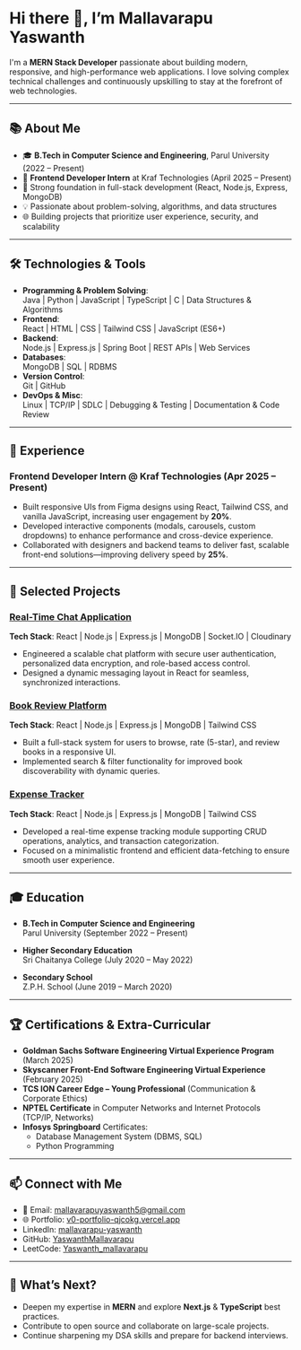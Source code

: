 # Hi there 👋, I’m Mallavarapu Yaswanth

I'm a **MERN Stack Developer** passionate about building modern, responsive, and high-performance web applications. I love solving complex technical challenges and continuously upskilling to stay at the forefront of web technologies.

---

## 📚 About Me

- 🎓 **B.Tech in Computer Science and Engineering**, Parul University (2022 – Present)  
- 💼 **Frontend Developer Intern** at Kraf Technologies (April 2025 – Present)  
- 🚀 Strong foundation in full-stack development (React, Node.js, Express, MongoDB)  
- 💡 Passionate about problem-solving, algorithms, and data structures  
- 🌐 Building projects that prioritize user experience, security, and scalability  

---

## 🛠️ Technologies & Tools

- **Programming & Problem Solving**:  
  Java | Python | JavaScript | TypeScript | C | Data Structures & Algorithms  
- **Frontend**:  
  React | HTML | CSS | Tailwind CSS | JavaScript (ES6+)  
- **Backend**:  
  Node.js | Express.js | Spring Boot | REST APIs | Web Services  
- **Databases**:  
  MongoDB | SQL | RDBMS  
- **Version Control**:  
  Git | GitHub  
- **DevOps & Misc**:  
  Linux | TCP/IP | SDLC | Debugging & Testing | Documentation & Code Review  

---

## 💼 Experience

### Frontend Developer Intern @ Kraf Technologies (Apr 2025 – Present)
- Built responsive UIs from Figma designs using React, Tailwind CSS, and vanilla JavaScript, increasing user engagement by **20%**.
- Developed interactive components (modals, carousels, custom dropdowns) to enhance performance and cross-device experience.
- Collaborated with designers and backend teams to deliver fast, scalable front-end solutions—improving delivery speed by **25%**.

---

## 🚀 Selected Projects

### [Real-Time Chat Application](https://github.com/YaswanthMallavarapu/Real-Time-Chat-Application)  
**Tech Stack**: React | Node.js | Express.js | MongoDB | Socket.IO | Cloudinary  
- Engineered a scalable chat platform with secure user authentication, personalized data encryption, and role-based access control.  
- Designed a dynamic messaging layout in React for seamless, synchronized interactions.  

### [Book Review Platform](https://github.com/YaswanthMallavarapu/Book-Review-Platform)  
**Tech Stack**: React | Node.js | Express.js | MongoDB | Tailwind CSS  
- Built a full-stack system for users to browse, rate (5-star), and review books in a responsive UI.  
- Implemented search & filter functionality for improved book discoverability with dynamic queries.  

### [Expense Tracker](https://github.com/YaswanthMallavarapu/ExpenseTracker)  
**Tech Stack**: React | Node.js | Express.js | MongoDB | Tailwind CSS  
- Developed a real-time expense tracking module supporting CRUD operations, analytics, and transaction categorization.  
- Focused on a minimalistic frontend and efficient data-fetching to ensure smooth user experience.  

---

## 🎓 Education

- **B.Tech in Computer Science and Engineering**  
  Parul University (September 2022 – Present)

- **Higher Secondary Education**  
  Sri Chaitanya College (July 2020 – May 2022)

- **Secondary School**  
  Z.P.H. School (June 2019 – March 2020)

---

## 🏆 Certifications & Extra-Curricular

- **Goldman Sachs Software Engineering Virtual Experience Program** (March 2025)  
- **Skyscanner Front-End Software Engineering Virtual Experience** (February 2025)  
- **TCS ION Career Edge – Young Professional** (Communication & Corporate Ethics)  
- **NPTEL Certificate** in Computer Networks and Internet Protocols (TCP/IP, Networks)  
- **Infosys Springboard** Certificates:  
  - Database Management System (DBMS, SQL)  
  - Python Programming  

---

## 📫 Connect with Me

- 📧 Email: [mallavarapuyaswanth5@gmail.com](mailto:mallavarapuyaswanth5@gmail.com)  
- 🌐 Portfolio: [v0-portfolio-qjcokg.vercel.app](https://v0-portfolio-qjcokg.vercel.app/)  
- LinkedIn: [mallavarapu-yaswanth](https://www.linkedin.com/in/mallavarapu-yaswanth/)  
- GitHub: [YaswanthMallavarapu](https://github.com/YaswanthMallavarapu)  
- LeetCode: [Yaswanth_mallavarapu](https://leetcode.com/u/Yaswanth_mallavarapu/)  

---

## 🎯 What’s Next?

- Deepen my expertise in **MERN** and explore **Next.js** & **TypeScript** best practices.  
- Contribute to open source and collaborate on large-scale projects.  
- Continue sharpening my DSA skills and prepare for backend interviews.  

